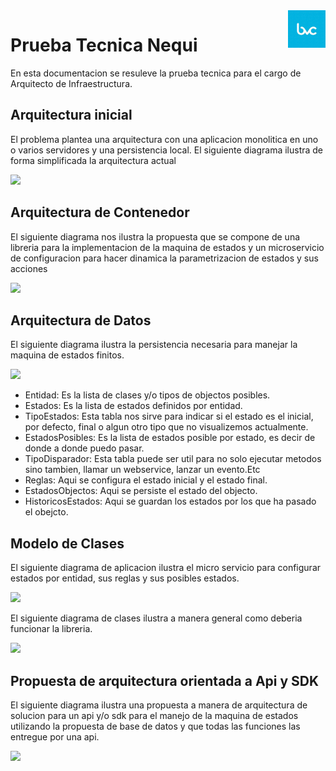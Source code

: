 <a href="https://github.com/janneison">
   <img src="https://github.com/janneison/bvcstate/blob/main/img/bvc.jpg" alt="eShop logo" title="eShopOnContainers" align="right" height="60" />
</a>

# Prueba Tecnica Nequi

En esta documentacion se resuleve la prueba tecnica para el cargo de Arquitecto de Infraestructura.

## Arquitectura inicial

El problema plantea una arquitectura con una aplicacion monolitica en uno o varios servidores y una persistencia local. El siguiente diagrama ilustra de forma simplificada la arquitectura actual


![](img/actual)

## Arquitectura de Contenedor
El siguiente diagrama nos ilustra la propuesta que se compone de una libreria para la implementacion de la maquina de estados y un microservicio de configuracion para hacer dinamica la parametrizacion de estados y sus  acciones

![](img/diagrama-de-contenedor.png)

## Arquitectura de Datos

El siguiente diagrama ilustra la persistencia necesaria para manejar la maquina de estados finitos.

![](img/diagrama-de-datos.png)

- Entidad: Es la lista de clases y/o tipos de objectos posibles.
- Estados: Es la lista de estados definidos por entidad.
- TipoEstados: Esta tabla nos sirve para indicar si el estado es el inicial, por defecto, final o algun otro tipo que no visualizemos actualmente.
- EstadosPosibles: Es la lista de estados posible por estado, es decir de donde a donde puedo pasar.
- TipoDisparador: Esta tabla puede ser util para no solo ejecutar metodos sino tambien, llamar un webservice, lanzar un evento.Etc
- Reglas: Aqui se configura el estado inicial y el estado final.
- EstadosObjectos: Aqui se persiste el estado del objecto.
- HistoricosEstados: Aqui se guardan los estados por los que ha pasado el obejcto.


## Modelo de Clases
El siguiente diagrama de aplicacion ilustra el micro servicio para configurar estados por entidad, sus reglas y sus posibles estados.

![](img/ms-configuration.png)

El siguiente diagrama de clases ilustra a manera general como deberia funcionar la libreria.

![](img/diagram-clases.png)

## Propuesta de arquitectura orientada a Api y SDK


El siguiente diagrama ilustra una propuesta a manera de arquitectura de solucion para un api y/o sdk para el manejo de la maquina de estados utilizando la propuesta de base de datos y que todas las funciones las entregue por una api.

![](img/maquina-estados-2.png)


